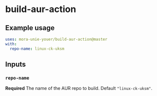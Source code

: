 # build-aur-action

## Example usage
```yaml
uses: mora-unie-youer/build-aur-action@master
with:
  repo-name: linux-ck-uksm
```

## Inputs
### `repo-name`
**Required** The name of the AUR repo to build. Default `"linux-ck-uksm"`.
